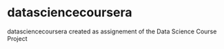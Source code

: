 datasciencecoursera
===================

datasciencecoursera created as assignement of the Data Science Course Project

